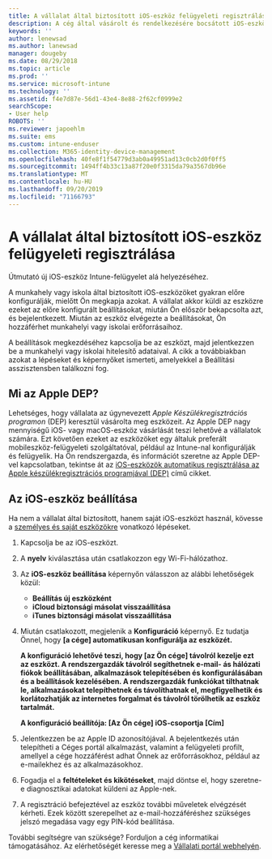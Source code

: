 ```yaml
---
title: A vállalat által biztosított iOS-eszköz felügyeleti regisztrálása. | Microsoft Docs
description: A cég által vásárolt és rendelkezésére bocsátott iOS-eszköz Intune-beli regisztrálásának leírása
keywords: ''
author: lenewsad
ms.author: lanewsad
manager: dougeby
ms.date: 08/29/2018
ms.topic: article
ms.prod: ''
ms.service: microsoft-intune
ms.technology: ''
ms.assetid: f4e7d87e-56d1-43e4-8e88-2f62cf0999e2
searchScope:
- User help
ROBOTS: ''
ms.reviewer: japoehlm
ms.suite: ems
ms.custom: intune-enduser
ms.collection: M365-identity-device-management
ms.openlocfilehash: 40fe8f1f54779d3ab0a49951ad13c0cb2d0f0ff5
ms.sourcegitcommit: 1494ff4b33c13a87f20e0f3315da79a3567db96e
ms.translationtype: MT
ms.contentlocale: hu-HU
ms.lasthandoff: 09/20/2019
ms.locfileid: "71166793"
---
```

# <a name="enroll-your-organization-provided-ios-device-in-management"></a>A vállalat által biztosított iOS-eszköz felügyeleti regisztrálása

Útmutató új iOS-eszköz Intune-felügyelet alá helyezéséhez.  

A munkahely vagy iskola által biztosított iOS-eszközöket gyakran előre konfigurálják, mielőtt Ön megkapja azokat. A vállalat akkor küldi az eszközre ezeket az előre konfigurált beállításokat, miután Ön először bekapcsolta azt, és bejelentkezett. Miután az eszköz elvégezte a beállításokat, Ön hozzáférhet munkahelyi vagy iskolai erőforrásaihoz.  

A beállítások megkezdéséhez kapcsolja be az eszközt, majd jelentkezzen be a munkahelyi vagy iskolai hitelesítő adataival. A cikk a továbbiakban azokat a lépéseket és képernyőket ismerteti, amelyekkel a Beállítási asszisztensben találkozni fog. 

## <a name="what-is-apple-dep"></a>Mi az Apple DEP?

Lehetséges, hogy vállalata az úgynevezett *Apple Készülékregisztrációs programon* (DEP) keresztül vásárolta meg eszközeit. Az Apple DEP nagy mennyiségű iOS- vagy macOS-eszköz vásárlását teszi lehetővé a vállalatok számára. Ezt követően ezeket az eszközöket egy általuk preferált mobileszköz-felügyeleti szolgáltatóval, például az Intune-nal konfigurálják és felügyelik. Ha Ön rendszergazda, és információt szeretne az Apple DEP-vel kapcsolatban, tekintse át az [iOS-eszközök automatikus regisztrálása az Apple készülékregisztrációs programjával (DEP)](https://docs.microsoft.com/intune/device-enrollment-program-enroll-ios.md) című cikket.  

## <a name="set-up-your-ios-device"></a>Az iOS-eszköz beállítása

Ha nem a vállalat által biztosított, hanem saját iOS-eszközt használ, kövesse a [személyes és saját eszközökre](enroll-your-device-in-intune-ios.md) vonatkozó lépéseket.  

1. Kapcsolja be az iOS-eszközt.
2. A **nyelv** kiválasztása után csatlakozzon egy Wi-Fi-hálózathoz.
3. Az **iOS-eszköz beállítása** képernyőn válasszon az alábbi lehetőségek közül:
   - **Beállítás új eszközként**
   - **iCloud biztonsági másolat visszaállítása**
   - **iTunes biztonsági másolat visszaállítása**

4. Miután csatlakozott, megjelenik a **Konfiguráció** képernyő. Ez tudatja Önnel, hogy **[a cége] automatikusan konfigurálja az eszközét.**

   **A konfiguráció lehetővé teszi, hogy [az Ön cége] távolról kezelje ezt az eszközt. A rendszergazdák távolról segíthetnek e-mail- ás hálózati fiókok beállításában, alkalmazások telepítésében és konfigurálásában és a beállítások kezelésében. A rendszergazdák funkciókat tilthatnak le, alkalmazásokat telepíthetnek és távolíthatnak el, megfigyelhetik és korlátozhatják az internetes forgalmat és távolról törölhetik az eszköz tartalmát.**
 
   **A konfiguráció beállítója: [Az Ön cége] iOS-csoportja [Cím]**

5. Jelentkezzen be az Apple ID azonosítójával. A bejelentkezés után telepítheti a Céges portál alkalmazást, valamint a felügyeleti profilt, amellyel a cége hozzáférést adhat Önnek az erőforrásokhoz, például az e-mailekhez és az alkalmazásokhoz.
6. Fogadja el a **feltételeket és kikötéseket**, majd döntse el, hogy szeretne-e diagnosztikai adatokat küldeni az Apple-nek.
7. A regisztráció befejeztével az eszköz további műveletek elvégzését kérheti. Ezek között szerepelhet az e-mail-hozzáféréshez szükséges jelszó megadása vagy egy PIN-kód beállítása.

További segítségre van szüksége? Forduljon a cég informatikai támogatásához. Az elérhetőségét keresse meg a [Vállalati portál webhelyén](https://go.microsoft.com/fwlink/?linkid=2010980).
